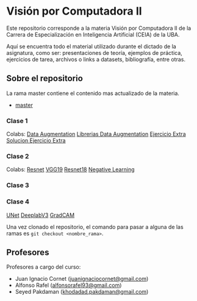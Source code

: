 # Visión por Computadora II

Este repositorio corresponde a la materia Visión por Computadora II de la Carrera de Especialización en Inteligencia Artificial (CEIA) de la UBA. 

Aquí se encuentra todo el material utilizado durante el dictado de la asignatura, como ser: presentaciones de teoría, ejemplos de práctica, ejercicios de tarea, archivos o links a datasets, bibliografía, entre otras.

## Sobre el repositorio

La rama master contiene el contenido mas actualizado de la materia.

- [master](https://github.com/FIUBA-Posgrado-Inteligencia-Artificial/vision_computadora_II/tree/master)

### Clase 1
Colabs:
[Data Augmentation](https://colab.research.google.com/drive/1WPRmZz9FGexJlNT-3nD_PZg_zxdPojbr)
[Librerias Data Augmentation](https://colab.research.google.com/drive/1IxSfVwszSOQjYbLG9JYSFTJ8_eBy5X5P)
[Ejercicio Extra](https://colab.research.google.com/drive/1s39Gcj8r9SNXzuX0LMEwKoU_JxULT9Gv)
[Solucion Ejercicio Extra](https://colab.research.google.com/drive/1xA-ljihn7yIGwmK6KIOylMNZCktXc_U8)

### Clase 2
Colabs:
[Resnet](https://colab.research.google.com/drive/1TYc2NPpiR9CKbza8mDXeTlfM4_yT2zeo)
[VGG19](https://colab.research.google.com/drive/1YLNOVsHtGhU5SnTVV0ajGEi9dFuqVJ2q)
[Resnet18](https://colab.research.google.com/drive/1K_8MHHtgfpcBUmiTDTKF18Bx809CEvtT)
[Negative Learning](https://colab.research.google.com/drive/1zw1yb2KJ5OeAzAdNFp3-cMCR5xDMUjR0)

### Clase 3

### Clase 4
[UNet](https://colab.research.google.com/drive/1AyP4GcAvrwSLnQjZdSlF0Z8VWG-9UoW7#scrollTo=svNF82AbW85r)
[DeeplabV3](https://colab.research.google.com/drive/1OY18VD19YMpCabRXdQDUFHOpLO-Jpo33#scrollTo=Oqx8sctRW1WM)
[GradCAM](https://colab.research.google.com/drive/1qmibjTuV1vSpKJPIPzpowOEyFWJda2TZ#scrollTo=J0vxbX4Bmm98)

Una vez clonado el repositorio, el comando para pasar a alguna de las ramas es `git checkout <nombre_rama>`.

## Profesores

Profesores a cargo del curso:

- Juan Ignacio Cornet (<juanignaciocornet@gmail.com>)
- Alfonso Rafel (<alfonsorafel93@gmail.com>)
- Seyed Pakdaman (<khodadad.pakdaman@gmail.com>)
